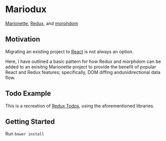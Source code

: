 # Mariodux
[Marionette](https://github.com/marionettejs/backbone.marionette), [Redux](https://github.com/reactjs/redux), and [morphdom](https://github.com/patrick-steele-idem/morphdom)

## Motivation
Migrating an existing project to [React](https://github.com/facebook/react) is not always an option.

Here, I have outlined a basic pattern for how Redux and morphdom can be added to an exisitng Marionette project to provide the benefit of popular React and Redux features; specifically, DOM diffing andunidirectional data flow.

## Todo Example
This is a recreation of [Redux Todos](https://github.com/reactjs/redux/tree/master/examples/todos), using the aforementioned libraries.

## Getting Started
Run `bower install`
